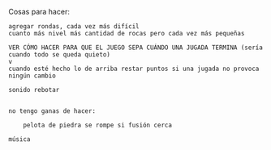 Cosas para hacer:
	
	
	agregar rondas, cada vez más difícil
	cuanto más nivel más cantidad de rocas pero cada vez más pequeñas
	
	VER CÓMO HACER PARA QUE EL JUEGO SEPA CUÁNDO UNA JUGADA TERMINA (sería cuando todo se queda quieto)
	v
	cuando esté hecho lo de arriba restar puntos si una jugada no provoca ningún cambio
	
	sonido rebotar
	
	
	no tengo ganas de hacer:
		
		pelota de piedra se rompe si fusión cerca
		
	música
